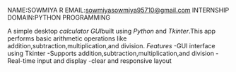 NAME:SOWMIYA R
EMAIL:sowmiyasowmiya95710@gmail.com
INTERNSHIP DOMAIN:PYTHON PROGRAMMING




A simple desktop *calculator GUI*built using *Python* and *Tkinter*.This app performs basic arithmetic operations like addition,subtraction,multiplication,and division.
*Features*
-GUI interface using Tkinter
-Supports addition,subtraction,multiplication,and division
-Real-time input and display
-clear and responsive layout
